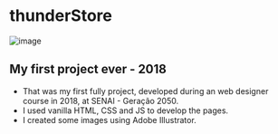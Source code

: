 # thunderStore

![image](https://user-images.githubusercontent.com/76676185/206880928-df5ab5df-1074-4c1f-8b46-d6474251d8d8.png)

## My first project ever - 2018
- That was my first fully project, developed during an web designer course in 2018, at SENAI - Geração 2050.
- I used vanilla HTML, CSS and JS to develop the pages.
- I created some images using Adobe Illustrator.
